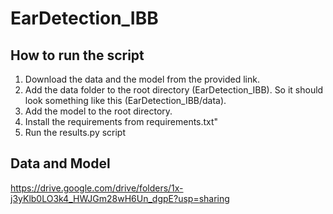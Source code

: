 # EarDetection_IBB

## How to run the script

1. Download the data and the model from the provided link.
2. Add the data folder to the root directory (EarDetection_IBB). So it should look something like this (EarDetection_IBB/data).
3. Add the model to the root directory.
4. Install the requirements from requirements.txt"
5. Run the results.py script

## Data and Model

https://drive.google.com/drive/folders/1x-j3yKlb0LO3k4_HWJGm28wH6Un_dgpE?usp=sharing
